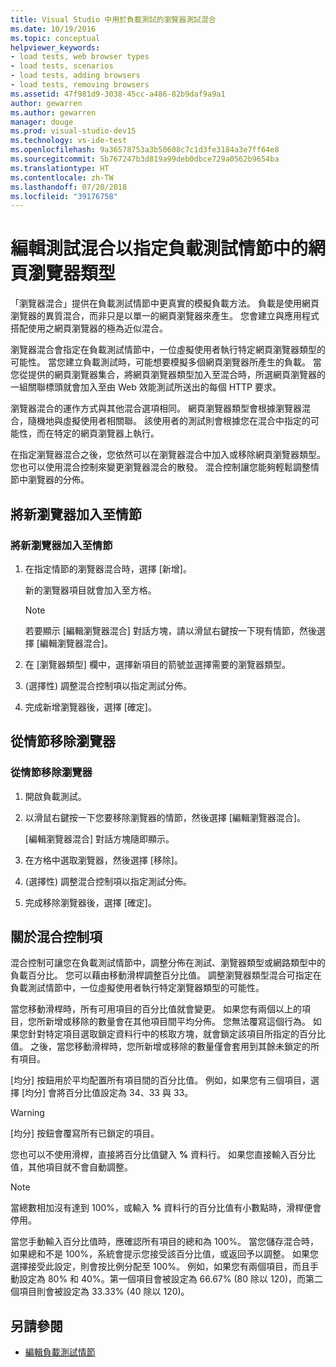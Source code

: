 ```yaml
---
title: Visual Studio 中用於負載測試的瀏覽器測試混合
ms.date: 10/19/2016
ms.topic: conceptual
helpviewer_keywords:
- load tests, web browser types
- load tests, scenarios
- load tests, adding browsers
- load tests, removing browsers
ms.assetid: 47f981d9-3038-45cc-a486-82b9daf9a9a1
author: gewarren
ms.author: gewarren
manager: douge
ms.prod: visual-studio-dev15
ms.technology: vs-ide-test
ms.openlocfilehash: 9a36578753a3b50608c7c1d3fe3184a3e7ff64e8
ms.sourcegitcommit: 5b767247b3d819a99deb0dbce729a0562b9654ba
ms.translationtype: HT
ms.contentlocale: zh-TW
ms.lasthandoff: 07/20/2018
ms.locfileid: "39176758"
---
```

# <a name="edit-the-test-mix-to-specify-which-web-browsers-types-in-a-load-test-scenario"></a>編輯測試混合以指定負載測試情節中的網頁瀏覽器類型

「瀏覽器混合」提供在負載測試情節中更真實的模擬負載方法。 負載是使用網頁瀏覽器的異質混合，而非只是以單一的網頁瀏覽器來產生。 您會建立與應用程式搭配使用之網頁瀏覽器的極為近似混合。

 瀏覽器混合會指定在負載測試情節中，一位虛擬使用者執行特定網頁瀏覽器類型的可能性。 當您建立負載測試時，可能想要模擬多個網頁瀏覽器所產生的負載。 當您從提供的網頁瀏覽器集合，將網頁瀏覽器類型加入至混合時，所選網頁瀏覽器的一組關聯標頭就會加入至由 Web 效能測試所送出的每個 HTTP 要求。

 瀏覽器混合的運作方式與其他混合選項相同。 網頁瀏覽器類型會根據瀏覽器混合，隨機地與虛擬使用者相關聯。 該使用者的測試則會根據您在混合中指定的可能性，而在特定的網頁瀏覽器上執行。

 在指定瀏覽器混合之後，您依然可以在瀏覽器混合中加入或移除網頁瀏覽器類型。 您也可以使用混合控制來變更瀏覽器混合的散發。 混合控制讓您能夠輕鬆調整情節中瀏覽器的分佈。

## <a name="add-new-browsers-to-a-scenario"></a>將新瀏覽器加入至情節

### <a name="to-add-new-browsers-to-a-scenario"></a>將新瀏覽器加入至情節

1.  在指定情節的瀏覽器混合時，選擇 [新增]。

     新的瀏覽器項目就會加入至方格。

    > [!NOTE]
    > 若要顯示 [編輯瀏覽器混合] 對話方塊，請以滑鼠右鍵按一下現有情節，然後選擇 [編輯瀏覽器混合]。

2.  在 [瀏覽器類型] 欄中，選擇新項目的箭號並選擇需要的瀏覽器類型。

3.  (選擇性) 調整混合控制項以指定測試分佈。

4.  完成新增瀏覽器後，選擇 [確定]。

##  <a name="remove-browsers-from-a-scenario"></a>從情節移除瀏覽器

### <a name="to-remove-browsers-from-a-scenario"></a>從情節移除瀏覽器

1.  開啟負載測試。

2.  以滑鼠右鍵按一下您要移除瀏覽器的情節，然後選擇 [編輯瀏覽器混合]。

     [編輯瀏覽器混合] 對話方塊隨即顯示。

3.  在方格中選取瀏覽器，然後選擇 [移除]。

4.  (選擇性) 調整混合控制項以指定測試分佈。

5.  完成移除瀏覽器後，選擇 [確定]。

## <a name="about-the-mix-control"></a>關於混合控制項

 混合控制可讓您在負載測試情節中，調整分佈在測試、瀏覽器類型或網路類型中的負載百分比。 您可以藉由移動滑桿調整百分比值。 調整瀏覽器類型混合可指定在負載測試情節中，一位虛擬使用者執行特定瀏覽器類型的可能性。

 當您移動滑桿時，所有可用項目的百分比值就會變更。 如果您有兩個以上的項目，您所新增或移除的數量會在其他項目間平均分佈。 您無法覆寫這個行為。 如果您針對特定項目選取鎖定資料行中的核取方塊，就會鎖定該項目所指定的百分比值。 之後，當您移動滑桿時，您所新增或移除的數量僅會套用到其餘未鎖定的所有項目。

 [均分] 按鈕用於平均配置所有項目間的百分比值。 例如，如果您有三個項目，選擇 [均分] 會將百分比值設定為 34、33 與 33。

> [!WARNING]
> [均分] 按鈕會覆寫所有已鎖定的項目。

 您也可以不使用滑桿，直接將百分比值鍵入 **%** 資料行。 如果您直接輸入百分比值，其他項目就不會自動調整。

> [!NOTE]
> 當總數相加沒有達到 100%，或輸入 **%** 資料行的百分比值有小數點時，滑桿便會停用。

 當您手動輸入百分比值時，應確認所有項目的總和為 100%。 當您儲存混合時，如果總和不是 100%，系統會提示您接受該百分比值，或返回予以調整。 如果您選擇接受此設定，則會按比例分配至 100%。  例如，如果您有兩個項目，而且手動設定為 80% 和 40%。第一個項目會被設定為 66.67% (80 除以 120)，而第二個項目則會被設定為 33.33% (40 除以 120)。

## <a name="see-also"></a>另請參閱

- [編輯負載測試情節](../test/edit-load-test-scenarios.md)